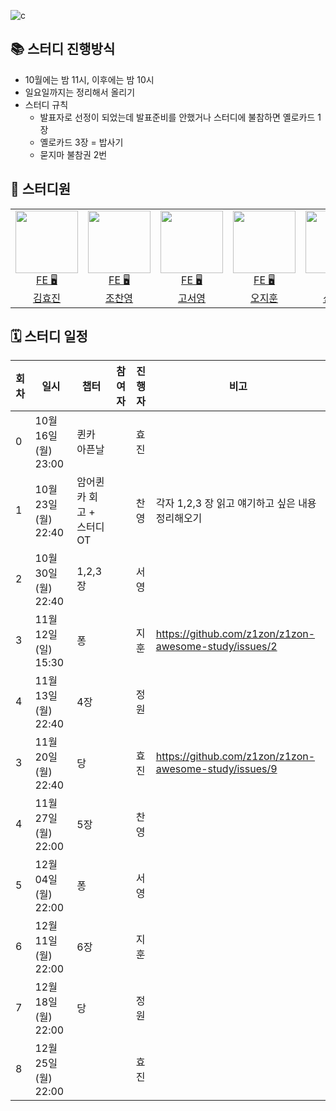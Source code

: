 
![c](https://github.com/beerair/awesome-study/assets/49899406/f3abe1f0-a85e-4c8a-a259-86dd320e3d5e)

## 📚 스터디 진행방식

- 10월에는 밤 11시, 이후에는 밤 10시
- 일요일까지는 정리해서 올리기
- 스터디 규칙
    - 발표자로 선정이 되었는데 발표준비를 안했거나 스터디에 불참하면 옐로카드 1장
    - 옐로카드 3장 = 밥사기
    - 묻지마 불참권 2번

## 🐥 스터디원

<table>

<tr>
  <td align=center>
  <a href="https://github.com/hy57in">
  <img src="https://avatars.githubusercontent.com/u/60775453?v=4" width="100px" />
  <br/>
  FE 🖥
  <br/>
  김효진
  </a>
  </td>

  <td align=center>
  <a href="https://github.com/cyjo9603">
  <img src="https://avatars.githubusercontent.com/u/49899406?v=4" width="100px" />
  <br/>
  FE 🖥
  <br/>
  조찬영
  </a>
  </td>

  <td align=center>
  <a href="https://github.com/syoung125">
  <img src="https://avatars.githubusercontent.com/u/39763891?v=4" width="100px"  />
  <br/>
  FE 🖥
  <br/>
  고서영
  </a>
  </td>

  <td align=center>
  <a href="https://github.com/hoo00nn">
  <img src="https://avatars.githubusercontent.com/u/52775389?v=4" width="100px"  />
  <br/>
  FE 🖥
  <br/>
  오지훈
  </a>
  </td>

  <td align=center>
  <a href="https://github.com/newgardener">
  <img src="https://avatars.githubusercontent.com/u/30281850?v=4" width="100px"  />
  <br/>
  FE 🖥
  <br/>
  신정원
  </a>
  </td>

  </tr>

</table>

## 🗓 스터디 일정

| 회차 | 일시                | 챕터               | 참여자 | 진행자 | 비고                             |
|----|-------------------|------------------|--|-----|--------------------------------|
| 0  | 10월 16일 (월) 23:00 | 퀸카 아픈날           |  | 효진  |                                |
| 1  | 10월 23일 (월) 22:40 | 암어퀸카 회고 + 스터디 OT |  | 찬영  | 각자 1,2,3 장 읽고 얘기하고 싶은 내용 정리해오기 |
| 2  | 10월 30일 (월) 22:40 | 1,2,3 장          |  | 서영  |                                |
| 3  | 11월 12일 (일) 15:30 | 퐁                |  | 지훈  | https://github.com/z1zon/z1zon-awesome-study/issues/2           |
| 4  | 11월 13일 (월) 22:40 | 4장               |  | 정원  |                                |
| 3  | 11월 20일 (월) 22:40 | 당                |  | 효진  | https://github.com/z1zon/z1zon-awesome-study/issues/9                               |
| 4  | 11월 27일 (월) 22:00 | 5장               |  | 찬영  |                                |
| 5  | 12월 04일 (월) 22:00 | 퐁                |  | 서영  |                                |
| 6  | 12월 11일 (월) 22:00 | 6장               |  | 지훈  |                                |
| 7  | 12월 18일 (월) 22:00 | 당                |  | 정원  |                                |
| 8  | 12월 25일 (월) 22:00 |                  |  | 효진  |                                |
